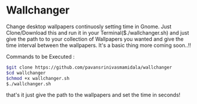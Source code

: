 # Wallchanger
Change desktop wallpapers continuosly setting time in Gnome.
Just Clone/Download this and run it in your Terminal($./wallchanger.sh) and just give the path to to your collection of Wallpapers you wanted and give the time interval between the wallpapers. 
It's a basic thing more coming soon..!!

Commands to be Executed :  
```bash
$git clone https://github.com/pavansrinivasmamidala/wallchanger  
$cd wallchanger  
$chmod +x wallchanger.sh  
$./wallchanger.sh  
```
that's it just give the path to the wallpapers and set the time in seconds!  
